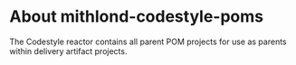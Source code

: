 # About mithlond-codestyle-poms

The Codestyle reactor contains all parent POM projects for use as parents within delivery artifact projects.